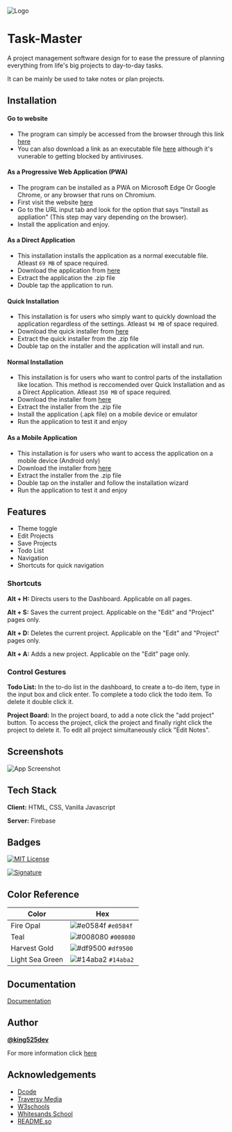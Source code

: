 
![Logo]()


# Task-Master

A project management software design for to ease the pressure of planning everything from life's big projects to day-to-day tasks.

It can be mainly be used to take notes or plan projects.



## Installation

#### Go to website
- The program can simply be accessed from the browser through this link [here](https://task-master-e14a8.firebaseapp.com/)
- You can also download a link as an executable file [here](https://task-master-e14a8.firebaseapp.com/) although it's vunerable to getting blocked by antiviruses.

#### As a Progressive Web Application (PWA)
- The program can be installed as a PWA on Microsoft Edge Or Google Chrome, or any browser that runs on Chromium.
- First visit the website [here](https://task-master-e14a8.firebaseapp.com/)
- Go to the URL input tab and look for the option that says "Install as appliation" (This step may vary depending on the browser).
- Install the application and enjoy.

#### As a Direct Application
- This installation installs the application as a normal executable file. Atleast `69 MB` of space required.
- Download the application from [here](https://terabox.com/s/1czN1rqULEhuSgP9IcJEnOg)
- Extract the application the .zip file
- Double tap the application to run.

#### Quick Installation
- This installation is for users who simply want to quickly download the application regardless of the settings. Atleast `94 MB` of space required.
- Download the quick installer from [here](https://terabox.com/s/1f3SvAvhXXiBbhYzX0rSnMg)
- Extract the quick installer from the .zip file
- Double tap on the installer and the application will install and run.

#### Normal Installation
- This installation is for users who want to control parts of the installation like location. This method is reccomended over Quick Installation and as a Direct Application. Atleast `350 MB` of space required.
- Download the installer from [here](https://terabox.com/s/1K1wxDyx40_KTkKW0YpLoug)
- Extract the installer from the .zip file
- Install the application (.apk file) on a mobile device or emulator
- Run the application to test it and enjoy

#### As a Mobile Application
- This installation is for users who want to access the application on a mobile device (Android only)
- Download the installer from [here](https://terabox.com/s/1K1wxDyx40_KTkKW0YpLoug)
- Extract the installer from the .zip file
- Double tap on the installer and follow the installation wizard
- Run the application to test it and enjoy


    
## Features

- Theme toggle
- Edit Projects 
- Save Projects
- Todo List
- Navigation
- Shortcuts for quick navigation

### Shortcuts
 **Alt + H:** Directs users to the Dashboard. Applicable on all pages.

 **Alt + S:** Saves the current project. Applicable on the "Edit" and "Project" pages only.

 **Alt + D:** Deletes the current project. Applicable on the "Edit" and "Project" pages only.

**Alt + A:** Adds a new project. Applicable on the "Edit" page only.

### Control Gestures
 **Todo List:** In the to-do list in the dashboard, to create a to-do item, type in the input box and click enter. To complete a todo click the todo item. To delete it double click it.
 
 **Project Board:** In the project board, to add a note click the "add project" button. To access the project, click the project and finally right click the project to delete it. To edit all project simultaneously click "Edit Notes". 

## Screenshots

![App Screenshot](https://via.placeholder.com/468x300?text=App+Screenshot+Here)


## Tech Stack

**Client:** HTML, CSS, Vanilla Javascript

**Server:** Firebase


## Badges

[![MIT License](https://img.shields.io/badge/License-MIT-green.svg)](https://choosealicense.com/licenses/mit/)   

[![Signature](https://img.shields.io/badge/Signature-ORE.A.ORIGINAL-brightgreen)](https://choosealicense.com/licenses/mit/)
## Color Reference

| Color             | Hex                                                                |
| ----------------- | ------------------------------------------------------------------ |
| Fire Opal | ![#e0584f](https://placehold.co/15x15/e0584f/e0584f.png) `#e0584f` |
| Teal | ![#008080](https://placehold.co/15x15/008080/008080.png) `#008080` |
| Harvest Gold | ![#df9500](https://placehold.co/15x15/df9500/df9500.png) `#df9500` |
| Light Sea Green | ![#14aba2](https://placehold.co/15x15/14aba2/14aba2.png) `#14aba2` |


## Documentation

[Documentation](https://linktodocumentation)


## Author

 **[@king525dev](https://github.com/king525dev)**

 For more information click [here](https://king525-portfolio.pages.dev/)

## Acknowledgements

 - [Dcode](https://dcode.domenade.com/)
 - [Traversy Media](https://traversymedia.com/)
 - [W3schools](https://www.w3schools.com/)
 - [Whitesands School](http://www.whitesands.org.ng/)
 - [README.so](https://readme.so/)

 
 


